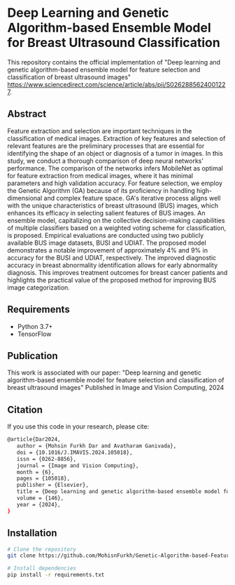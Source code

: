 # Deep Learning and Genetic Algorithm-based Ensemble Model for Breast Ultrasound Classification

This repository contains the official implementation of "Deep learning and genetic algorithm-based ensemble model for feature selection and classification of breast ultrasound images" https://www.sciencedirect.com/science/article/abs/pii/S0262885624001227.

## Abstract
Feature extraction and selection are important techniques in the classification of medical images. Extraction of key features and selection of relevant features are the preliminary processes that are essential for identifying the shape of an object or diagnosis of a tumor in images. In this study, we conduct a thorough comparison of deep neural networks' performance. The comparison of the networks infers MobileNet as optimal for feature extraction from medical images, where it has minimal parameters and high validation accuracy. For feature selection, we employ the Genetic Algorithm (GA) because of its proficiency in handling high-dimensional and complex feature space. GA's iterative process aligns well with the unique characteristics of breast ultrasound (BUS) images, which enhances its efficacy in selecting salient features of BUS images. An ensemble model, capitalizing on the collective decision-making capabilities of multiple classifiers based on a weighted voting scheme for classification, is proposed. Empirical evaluations are conducted using two publicly available BUS image datasets, BUSI and UDIAT. The proposed model demonstrates a notable improvement of approximately 4% and 9% in accuracy for the BUSI and UDIAT, respectively. The improved diagnostic accuracy in breast abnormality identification allows for early abnormality diagnosis. This improves treatment outcomes for breast cancer patients and highlights the practical value of the proposed method for improving BUS image categorization.

## Requirements
- Python 3.7+
- TensorFlow

## Publication
This work is associated with our paper:
"Deep learning and genetic algorithm-based ensemble model for feature selection and classification of breast ultrasound images"
Published in Image and Vision Computing, 2024
## Citation
If you use this code in your research, please cite:
```bash
@article{Dar2024,
   author = {Mohsin Furkh Dar and Avatharam Ganivada},
   doi = {10.1016/J.IMAVIS.2024.105018},
   issn = {0262-8856},
   journal = {Image and Vision Computing},
   month = {6},
   pages = {105018},
   publisher = {Elsevier},
   title = {Deep learning and genetic algorithm-based ensemble model for feature selection and classification of breast ultrasound images},
   volume = {146},
   year = {2024},
}
```
## Installation
```bash
# Clone the repository
git clone https://github.com/MohisnFurkh/Genetic-Algorithm-based-Feature-Selection.git

# Install dependencies
pip install -r requirements.txt
```
